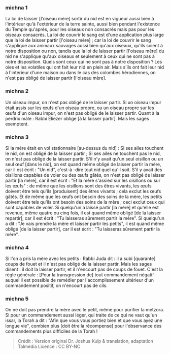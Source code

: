 
### michna 1
La loi de laisser [l'oiseau mère] sortir du nid est en vigueur aussi bien à l'intérieur qu'à l'extérieur de la terre sainte, aussi bien pendant l'existence du Temple qu'après, pour les oiseaux non consacrés mais pas pour les oiseaux consacrés. La loi de couvrir le sang est d'une application plus large que la loi de laisser partir [l'oiseau mère] ; car la loi de couvrir le sang s'applique aux animaux sauvages aussi bien qu'aux oiseaux, qu'ils soient à notre disposition ou non, tandis que la loi de laisser partir [l'oiseau mère] du nid ne s'applique qu'aux oiseaux et seulement à ceux qui ne sont pas à notre disposition. Quels sont ceux qui ne sont pas à notre disposition ? Les oies et les volatiles qui ont fait leur nid en plein air. Mais s'ils ont fait leur nid à l'intérieur d'une maison ou dans le cas des colombes hérodiennes, on n'est pas obligé de laisser partir [l'oiseau mère].

### michna 2
Un oiseau impur, on n'est pas obligé de le laisser partir. Si un oiseau impur était assis sur les œufs d'un oiseau propre, ou un oiseau propre sur les œufs d'un oiseau impur, on n'est pas obligé de le laisser partir. Quant à la perdrix mâle : Rabbi Eliezer oblige [à la laisser partir]. Mais les sages exemptent.

### michna 3
Si la mère était en vol stationnaire [au-dessus du nid] : Si ses ailes touchent le nid, on est obligé de la laisser partir ; Si ses ailes ne touchent pas le nid, on n'est pas obligé de la laisser partir. S'il n'y avait qu'un seul oisillon ou un seul œuf [dans le nid], on est quand même obligé de laisser partir la mère, car il est écrit : "Un nid", c'est-à -dire tout nid quel qu'il soit. S'il y avait des oisillons capables de voler ou des œufs gâtés, on n'est pas obligé de laisser partir [la mère], car il est écrit : "Et la mère s'assied sur les oisillons ou sur les œufs" : de même que les oisillons sont des êtres vivants, les œufs doivent être tels qu'ils [produisent] des êtres vivants ; cela exclut les œufs gâtés. Et de même que les œufs ont besoin des soins de la mère, les petits doivent être tels qu'ils ont besoin des soins de la mère ; ceci exclut ceux qui sont capables de voler. Si quelqu'un a laissé partir [la mère] et qu'elle est revenue, même quatre ou cinq fois, il est quand même obligé [de la laisser repartir], car il est écrit : "Tu laisseras sûrement partir la mère". Si quelqu'un a dit : "Je vais prendre la mère et laisser partir les petits", il est quand même obligé [de la laisser partir], car il est écrit : "Tu laisseras sûrement partir la mère".

### michna 4
Si l'on a pris la mère avec les petits : Rabbi Juda dit : il a subi [quarante] coups de fouet et il n'est pas obligé de la laisser partir. Mais les sages disent : il doit la laisser partir, et il n'encourt pas de coups de fouet. C'est la règle générale : [Pour la transgression de] tout commandement négatif auquel il est possible de remédier par l'accomplissement ultérieur d'un commandement positif, on n'encourt pas de cils.

### michna 5
On ne doit pas prendre la mère avec le petit, même pour purifier la metzora. Si pour un commandement aussi léger, qui traite de ce qui ne vaut qu'un issar, la Torah a dit : "Afin que vous vous portiez bien et que vous ayez une longue vie", combien plus [doit être la récompense] pour l'observance des commandements plus difficiles de la Torah !

>Crédit : Version original Dr. Joshua Kulp & translation, adaptation Talmedia
>Licence : CC BY-NC